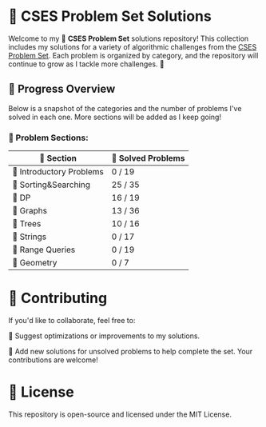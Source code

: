 
# 📘 CSES Problem Set Solutions

Welcome to my 📂 **CSES Problem Set** solutions repository! This collection includes my solutions for a variety of algorithmic challenges from the [CSES Problem Set](https://cses.fi/problemset/). Each problem is organized by category, and the repository will continue to grow as I tackle more challenges. 🚀

## 🌟 Progress Overview

Below is a snapshot of the categories and the number of problems I've solved in each one. More sections will be added as I keep going!

### 🧩 Problem Sections:

| 📂 Section               | 🔢 Solved Problems |
|--------------------------|--------------------|
| 🌱 Introductory Problems          | 0 / 19           |
| 🌱 Sorting&Searching          | 25 / 35           |
| 🌱 DP          | 16 / 19           |
| 🌱 Graphs          | 13 / 36           |
| 🌱 Trees          | 10 / 16           |
| 🌱 Strings          | 0 / 17           |
| 🌱 Range Queries          | 0 / 19           |
| 🌱 Geometry          | 0 / 7           |

# 🤝 Contributing

If you'd like to collaborate, feel free to:

🔄 Suggest optimizations or improvements to my solutions.

🚀 Add new solutions for unsolved problems to help complete the set.
Your contributions are welcome!

# 📜 License

This repository is open-source and licensed under the MIT License.
